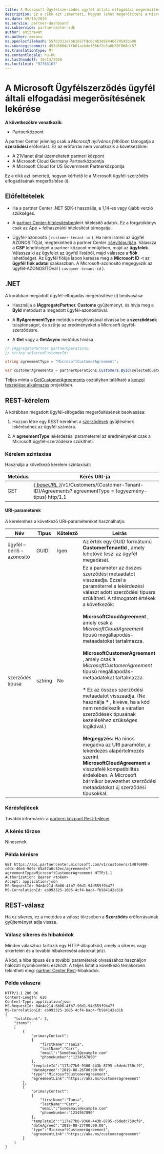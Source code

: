 ```yaml
---
title: A Microsoft Ügyfélszerződés ügyfél általi elfogadási megerősítésének lekérése
description: Ez a cikk azt ismerteti, hogyan lehet megerősíteni a Microsoft ügyfél-szerződés elfogadását.
ms.date: 09/19/2019
ms.service: partner-dashboard
ms.subservice: partnercenter-sdk
author: amitravat
ms.author: amrava
ms.openlocfilehash: 55f63311e7bb1857fdc6c4b3d68446674542ba98
ms.sourcegitcommit: d53d300dc7fb01aeb4ef85bf2e3a6b80f868dc57
ms.translationtype: MT
ms.contentlocale: hu-HU
ms.lasthandoff: 10/14/2020
ms.locfileid: "97768167"
---
```

# <a name="get-confirmation-of-customer-acceptance-of-microsoft-customer-agreement"></a>A Microsoft Ügyfélszerződés ügyfél általi elfogadási megerősítésének lekérése

**A következőkre vonatkozik:**

- Partnerközpont

A partner Center jelenleg csak a *Microsoft nyilvános felhőben* támogatja a **szerződési** erőforrást. Ez az erőforrás nem vonatkozik a következőkre:

- A 21Vianet által üzemeltetett partneri központ
- A Microsoft Cloud Germany Partnerközpontja
- A Microsoft Cloud for US Government Partnerközpontja

Ez a cikk azt ismerteti, hogyan kérhető le a Microsoft ügyfél-szerződés elfogadásának megerősítése (i).

## <a name="prerequisites"></a>Előfeltételek

- Ha a partner Center .NET SDK-t használja, a 1,14-es vagy újabb verzió szükséges.

- A [partner Center-hitelesítésben](./partner-center-authentication.md)leírt hitelesítő adatok. Ez a forgatókönyv csak az App + felhasználói hitelesítést támogatja.

- Ügyfél-azonosító ( `customer-tenant-id` ). Ha nem ismeri az ügyfél AZONOSÍTÓját, megtekintheti a partner Center [irányítópultján](https://partner.microsoft.com/dashboard). Válassza a **CSP** lehetőséget a partner központ menüjében, majd az **ügyfelek**. Válassza ki az ügyfelet az ügyfél listából, majd válassza a **fiók** lehetőséget. Az ügyfél fiókja lapon keresse meg a **Microsoft ID** -t az **ügyfél fiók adatai** szakaszban. A Microsoft-azonosító megegyezik az ügyfél-AZONOSÍTÓval ( `customer-tenant-id` ).

## <a name="net"></a>.NET

A korábban megadott ügyfél-elfogadás megerősítése (i) beolvasása:

- Használja a **IAggregatePartner. Customs** gyűjteményt, és hívja meg a **ById** metódust a megadott ügyfél-azonosítóval.

- A **ByAgreementType** metódus meghívásával olvassa be a **szerződések** tulajdonságot, és szűrje az eredményeket a Microsoft ügyfél-szerződésre.

- A **Get** vagy a **GetAsync** metódus hívása.

```csharp
// IAggregatePartner partnerOperations;
// string selectedCustomerId;

string agreementType = "MicrosoftCustomerAgreement";

var customerAgreements = partnerOperations.Customers.ById(selectedCustomerId).Agreements.ByAgreementType(agreementType).Get();
```

Teljes minta a [GetCustomerAgreements](https://github.com/PartnerCenterSamples/Partner-Center-SDK-Samples/blob/master/Source/Partner%20Center%20SDK%20Samples/Agreements/GetCustomerAgreements.cs) osztályban található a [konzol tesztelése alkalmazás](https://github.com/PartnerCenterSamples/Partner-Center-SDK-Samples) projektben.

## <a name="rest-request"></a>REST-kérelem

A korábban megadott ügyfél-elfogadás megerősítésének beolvasása:

1. Hozzon létre egy REST-kérelmet a [szerződések](./agreement-resources.md) gyűjtésének lekéréséhez az ügyfél számára.

2. A **agreementType** lekérdezési paraméterrel az eredményeket csak a Microsoft ügyfél-szerződésre szűkítheti.

### <a name="request-syntax"></a>Kérelem szintaxisa

Használja a következő kérelem szintaxisát:

| Metódus | Kérés URI-ja                                                                                      |
|--------|--------------------------------------------------------------------------------------------------|
| GET    | [*\{ baseURL \}*](partner-center-rest-urls.md)/v1/Customers/{Customer-Tenant-ID}/Agreements? agreementType = {egyezmény-típus} http/1.1 |

#### <a name="uri-parameters"></a>URI-paraméterek

A kérelemhez a következő URI-paramétereket használhatja:

| Név             | Típus | Kötelező | Leírás                                                                               |
|------------------|------|----------|-------------------------------------------------------------------------------------------|
| ügyfél – bérlő – azonosító | GUID | Igen | Az érték egy GUID formátumú **CustomerTenantId** , amely lehetővé teszi az ügyfél megadását. |
| szerződés típusa | sztring | No | Ez a paraméter az összes szerződési metaadatot visszaadja. Ezzel a paraméterrel a lekérdezési választ adott szerződési típusra szűkítheti. A támogatott értékek a következők: <br/><br/> **MicrosoftCloudAgreement** , amely csak a *MicrosoftCloudAgreement* típusú megállapodás-metaadatokat tartalmazza.<br/><br/> **MicrosoftCustomerAgreement** , amely csak a *MicrosoftCustomerAgreement* típusú megállapodás-metaadatokat tartalmazza.<br/><br/> **\*** Ez az összes szerződési metaadatot visszaadja. (Ne használja **\*** , kivéve, ha a kód nem rendelkezik a váratlan szerződések típusának kezeléséhez szükséges logikával.)<br/><br/> **Megjegyzés:** Ha nincs megadva az URI paraméter, a lekérdezés alapértelmezés szerint **MicrosoftCloudAgreement** a visszafelé kompatibilitás érdekében. A Microsoft bármikor bevezethet szerződési metaadatokat új szerződési típusokkal.  |

### <a name="request-headers"></a>Kérésfejlécek

További információ: a [partneri központ Rest-fejlécei](headers.md).

### <a name="request-body"></a>A kérés törzse

Nincsenek.

### <a name="request-example"></a>Példa kérésre

```http
GET https://api.partnercenter.microsoft.com/v1/customers/14876998-c0dc-46e6-9d0c-65a57a6c32ec/agreements?agreementType=MicrosoftCustomerAgreement HTTP/1.1
Authorization: Bearer <token>
Accept: application/json
MS-RequestId: 94e4e214-6b06-4fb7-96d1-94d559f9b47f
MS-CorrelationId: ab993325-1605-4cf4-bac4-fb584142a31b
```

## <a name="rest-response"></a>REST-válasz

Ha ez sikeres, ez a metódus a válasz törzsében a **Szerződés** erőforrásainak gyűjteményét adja vissza.

### <a name="response-success-and-error-codes"></a>Válasz sikeres és hibakódok

Minden válaszhoz tartozik egy HTTP-állapotkód, amely a sikeres vagy sikertelen és a további hibakeresési adatokat jelzi.

A kód, a hiba típusa és a további paraméterek olvasásához használjon hálózati nyomkövetési eszközt. A teljes listát a következő témakörben tekintheti meg: [partner Center Rest](error-codes.md)-hibakódok.

### <a name="response-example"></a>Példa válaszra

```http
HTTP/1.1 200 OK
Content-Length: 620
Content-Type: application/json
MS-RequestId: 94e4e214-6b06-4fb7-96d1-94d559f9b47f
MS-CorrelationId: ab993325-1605-4cf4-bac4-fb584142a31b
{
    "totalCount": 2,
    "items":
    [
        {
            "primaryContact":
            {
                "firstName":"Tania",
                "lastName":"Carr",
                "email":"SomeEmail@example.com"
                "phoneNumber":"1234567890"
            },
            "templateId":"117a77b0-9360-443b-8795-c6dedc750cf9",
            "dateAgreed":"2019-08-26T00:00:00",
            "type":"MicrosoftCustomerAgreement",
            "agreementLink":"https://aka.ms/customeragreement"
        },
        {
            "primaryContact":
            {
                "firstName":"Tania",
                "lastName":"Carr",
                "email":"SomeEmail@example.com"
                "phoneNumber:"1234567890"
            },
            "templateId":"117a77b0-9360-443b-8795-c6dedc750cf9",
            "dateAgreed":"2019-08-27T00:00:00",
            "type":"MicrosoftCustomerAgreement",
            "agreementLink":"https://aka.ms/customeragreement"
        }
    ]
}
```
